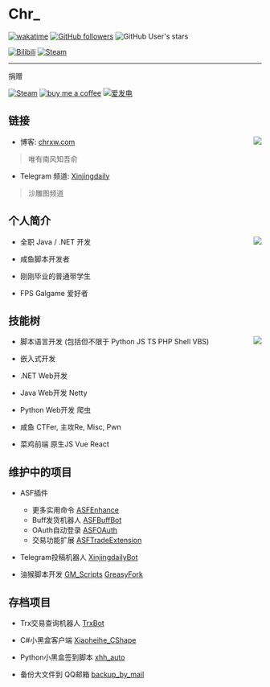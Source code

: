 # Chr_

[![wakatime](https://wakatime.com/badge/user/b4bae5c0-fb6f-4358-a4e7-eac48974fd1a.svg)](https://wakatime.com/@b4bae5c0-fb6f-4358-a4e7-eac48974fd1a)
[![GitHub followers](https://img.shields.io/github/followers/chr233?logo=github)](https://github.com/chr233?tab=followers)
![GitHub User's stars](https://img.shields.io/github/stars/chr233?logo=github)

[![Bilibili](https://img.shields.io/badge/bilibili-Chr__-00A2D8.svg?logo=bilibili)](https://space.bilibili.com/5805394)
[![Steam](https://img.shields.io/badge/steam-Chr__-1B2838.svg?logo=steam)](https://steamcommunity.com/id/Chr_)

---
捐赠

[![Steam](https://img.shields.io/badge/steam-trade%20link-1B2838.svg?logo=steam)](https://steamcommunity.com/tradeoffer/new/?partner=221260487&token=xgqMgL-i)
[![buy me a coffee](https://img.shields.io/badge/buy%20me%20a%20coffee-chr233-yellow?logo=buymeacoffee)](https://www.buymeacoffee.com/chr233)
[![爱发电](https://img.shields.io/badge/爱发电-chr__-ea4aaa.svg?logo=github-sponsors)](https://afdian.net/@chr233)


## 链接

<a href="#">
  <img align="right" src="https://count.getloli.com/get/@chr33?theme=gelbooru">
</a>

- 博客: [chrxw.com](https://blog.chrxw.com) 
> 唯有南风知吾俞

- Telegram 频道: [Xinjingdaily](https://t.me/xinjingdaily)
> 沙雕图频道

## 个人简介

<a href="#">
  <img align="right" src="https://github-readme-stats.vercel.app/api?username=chr233&theme=vue-dark&show_icons=true">
</a>

- 全职 Java / .NET 开发

- 咸鱼脚本开发者

- 刚刚毕业的普通带学生

- FPS Galgame 爱好者

## 技能树

<a href="#">
  <img align="right" src="https://github-readme-stats.vercel.app/api/top-langs/?username=chr233&theme=vue-dark&layout=compact&hide=css,html">
</a>

- 脚本语言开发 (包括但不限于 Python JS TS PHP Shell VBS)

- 嵌入式开发

- .NET Web开发

- Java Web开发 Netty

- Python Web开发 爬虫

- 咸鱼 CTFer, 主攻Re, Misc, Pwn

- 菜鸡前端 原生JS Vue React

## 维护中的项目

- ASF插件
  - 更多实用命令 [ASFEnhance](https://github.com/chr233/ASFEnhance)
  - Buff发货机器人 [ASFBuffBot](https://github.com/chr233/ASFBuffBot)
  - OAuth自动登录 [ASFOAuth](https://github.com/chr233/ASFOAuth)
  - 交易功能扩展 [ASFTradeExtension](https://github.com/chr233/ASFTradeExtension)
  
- Telegram投稿机器人 [XinjingdailyBot](https://github.com/chr233/XinjingdailyBot)

- 油猴脚本开发 [GM_Scripts](https://github.com/chr233/GM_Scripts) [GreasyFork](https://greasyfork.org/zh-CN/users/719636-chr233)

## 存档项目

- Trx交易查询机器人 [TrxBot](https://github.com/chr233/)

- C#小黑盒客户端 [Xiaoheihe_CShape](https://github.com/chr233/Xiaoheihe_CShape)

- Python小黑盒签到脚本 [xhh_auto](https://github.com/chr233/xhh_auto)

- 备份大文件到 QQ邮箱 [backup_by_mail](https://github.com/chr233/backup_by_mail)
